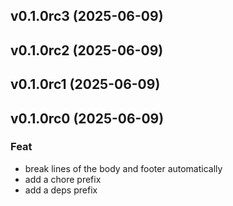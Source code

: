 ## v0.1.0rc3 (2025-06-09)

## v0.1.0rc2 (2025-06-09)

## v0.1.0rc1 (2025-06-09)

## v0.1.0rc0 (2025-06-09)

### Feat

- break lines of the body and footer automatically
- add a chore prefix
- add a deps prefix
